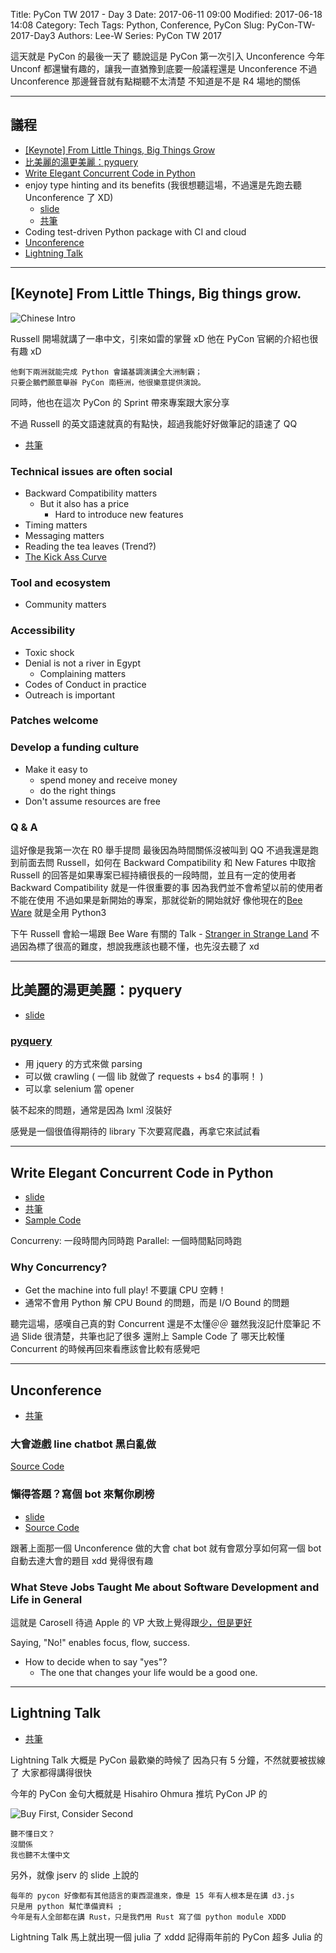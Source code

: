 Title: PyCon TW 2017 - Day 3
Date: 2017-06-11 09:00
Modified: 2017-06-18 14:08
Category: Tech
Tags: Python, Conference, PyCon
Slug: PyCon-TW-2017-Day3
Authors: Lee-W
Series: PyCon TW 2017

這天就是 PyCon 的最後一天了
聽說這是 PyCon 第一次引入 Unconference
今年 Unconf 都還蠻有趣的，讓我一直猶豫到底要一般議程還是 Unconference
不過 Unconference 那邊聲音就有點糊聽不太清楚
不知道是不是 R4 場地的關係

<!--more-->

---

## 議程

* [[Keynote] From Little Things, Big Things Grow](#1)
* [比美麗的湯更美麗：pyquery](#2)
* [Write Elegant Concurrent Code in Python](#3)
* enjoy type hinting and its benefits (我很想聽這場，不過還是先跑去聽 Unconference 了 XD)
    * [slide](https://www.slideshare.net/masahitojp/the-benefits-of-type-hintss)
    * [共筆](https://hackfoldr.org/pycontw2017/https%253A%252F%252Fhackmd.io%252Fs%252FHkqR2Dvkb)
* Coding test-driven Python package with CI and cloud
* [Unconference](#5)
* [Lightning Talk](#6)

---

<a name='1'></a>

## [Keynote] From Little Things, Big things grow.

![Chinese Intro](/images/posts-image/2017-06-11-PyCon-TW-2017-Day3/1-Keynote-Chineses.jpg)

Russell 開場就講了一串中文，引來如雷的掌聲 xD
他在 PyCon 官網的介紹也很有趣 xD

```text
他剩下兩洲就能完成 Python 會議基調演講全大洲制霸；
只要企鵝們願意舉辦 PyCon 南極洲，他很樂意提供演說。
```

同時，他也在這次 PyCon 的 Sprint 帶來專案跟大家分享

不過 Russell 的英文語速就真的有點快，超過我能好好做筆記的語速了 QQ

* [共筆](https://hackfoldr.org/pycontw2017/https%253A%252F%252Fhackmd.io%252Fs%252FryvqnPv1-)

### Technical issues are often social

* Backward Compatibility matters
    * But it also has a price
        * Hard to introduce new features
* Timing matters
* Messaging matters
* Reading the tea leaves (Trend?)
* [The Kick Ass Curve](http://headrush.typepad.com/creating_passionate_users/2005/10/getting_users_p.html)

### Tool and ecosystem

* Community matters

### Accessibility

* Toxic shock
* Denial is not a river in Egypt
    * Complaining matters
* Codes of Conduct in practice
* Outreach is important

### Patches welcome

### Develop a funding culture

* Make it easy to
    * spend money and receive money
    * do the right things
* Don't assume resources are free

### Q & A

這好像是我第一次在 R0 舉手提問
最後因為時間關係沒被叫到 QQ
不過我還是跑到前面去問 Russell，如何在 Backward Compatibility 和 New Fatures 中取捨
Russell 的回答是如果專案已經持續很長的一段時間，並且有一定的使用者
Backward Compatibility 就是一件很重要的事
因為我們並不會希望以前的使用者不能在使用
不過如果是新開始的專案，那就從新的開始就好
像他現在的[Bee Ware](https://pybee.org) 就是全用 Python3

下午 Russell 會給一場跟 Bee Ware 有關的 Talk - [Stranger in Strange Land](https://hackmd.io/s/HkqR2Dvkb#1300-1345talk-stranger-in-a-strange-land)
不過因為標了很高的難度，想說我應該也聽不懂，也先沒去聽了 xd

---

<a name='2'></a>

## 比美麗的湯更美麗：pyquery

* [slide](https://aji.tw/slides/pycon2017/#/)

### [pyquery](https://github.com/gawel/pyquery)

* 用 jquery 的方式來做 parsing
* 可以做 crawling ( 一個 lib 就做了 requests + bs4 的事啊！ )
* 可以拿 selenium 當 opener

裝不起來的問題，通常是因為 lxml 沒裝好

感覺是一個很值得期待的 library
下次要寫爬蟲，再拿它來試試看

---

<a name='3'></a>

## Write Elegant Concurrent Code in Python

* [slide](https://speakerdeck.com/mosky/elegant-concurrency)
* [共筆](https://hackmd.io/s/HkqR2Dvkb#1115-1200-talk-write-elegant-concurrent-code-in-python)
* [Sample Code](https://github.com/moskytw/elegant-concurrency-lab)

Concurreny: 一段時間內同時跑
Parallel: 一個時間點同時跑

### Why Concurrency?

* Get the machine into full play! 不要讓 CPU 空轉！
* 通常不會用 Python 解 CPU Bound 的問題，而是 I/O Bound 的問題

聽完這場，感嘆自己真的對 Concurrent 還是不太懂＠＠
雖然我沒記什麼筆記
不過 Slide 很清楚，共筆也記了很多
還附上 Sample Code 了
哪天比較懂 Concurrent 的時候再回來看應該會比較有感覺吧

---

<a name='5'></a>

## Unconference

* [共筆](https://hackfoldr.org/pycontw2017/https%253A%252F%252Fhackmd.io%252Fs%252FrkMXWDTyb)

### 大會遊戲 line chatbot 黑白亂做

[Source Code](https://github.com/adrianliaw/quizbot-2017)

### 懶得答題？寫個 bot 來幫你刷榜

* [slide](https://github.com/aweimeow/PyConTW2017-UnConf-Slide)
* [Source Code](https://github.com/aweimeow/PyConTW2017-Quiz-Solver)

跟著上面那一個 Unconference 做的大會 chat bot
就有會眾分享如何寫一個 bot 自動去達大會的題目 xdd
覺得很有趣

### What Steve Jobs Taught Me about Software Development and Life in General

這就是 Carosell 待過 Apple 的 VP
大致上覺得跟[少，但是更好](http://lee-w.github.io/posts/book/2016/03/essentialism/#essentialism)

Saying, "No!" enables focus, flow, success.

* How to decide when to say "yes"?
    * The one that changes your life would be a good one.

---

<a name='6'></a>

## Lightning Talk

* [共筆](https://hackfoldr.org/pycontw2017/https%253A%252F%252Fhackmd.io%252Fs%252FHJu2JvTyW)

Lightning Talk 大概是 PyCon 最歡樂的時候了
因為只有 5 分鐘，不然就要被拔線了
大家都得講得很快

今年的 PyCon 金句大概就是 Hisahiro Ohmura 推坑 PyCon JP 的

![Buy First, Consider Second](/images/posts-image/2017-06-11-PyCon-TW-2017-Day3/2-buy-first.jpg)

```text
聽不懂日文？
沒關係
我也聽不太懂中文
```

另外，就像 jserv 的 slide 上說的

```text
每年的 pycon 好像都有其他語言的東西混進來，像是 15 年有人根本是在講 d3.js
只是用 python 幫忙準備資料 ;
今年是有人全部都在講 Rust，只是我們用 Rust 寫了個 python module XDDD
```

Lightning Talk 馬上就出現一個 julia 了 xddd
記得兩年前的 PyCon 超多 Julia 的
